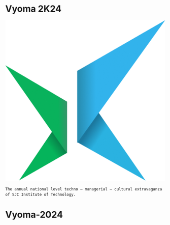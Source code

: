 # Vyoma 2K24
![Karma Logo](public/manifest_images/android-chrome-512x512.png)


```The annual national level techno – managerial – cultural extravaganza of SJC Institute of Technology.```
# Vyoma-2024
